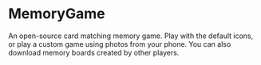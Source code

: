 # MemoryGame
An open-source card matching memory game. Play with the default icons, or play a custom game using photos from your phone. You can also download memory boards created by other players.
